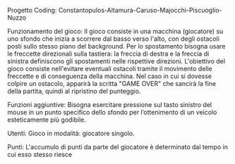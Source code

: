 Progetto Coding:
Constantopulos-Altamura-Caruso-Majocchi-Piscuoglio-Nuzzo

Funzionamento del gioco:
Il gioco consiste in una macchina (giocatore) su uno sfondo che inizia a scorrere dal basso verso l'alto, con degli ostacoli posti sullo stesso piano del background.
Per lo spostamento bisogna usare le freccette direzionali sulla tastiera: la freccia di destra e la freccia di sinistra definiscono gli spostamenti nelle rispettive direzioni.
L'obiettivo del gioco consiste nell'evitare eventuali ostacoli tramite il movimento delle freccette e di conseguenza della macchina.
Nel caso in cui si dovesse colpire un ostacolo, apparirà la scritta "GAME OVER" che sancirà la fine della partita, quindi al ripristino del punteggio.


Funzioni aggiuntive:
Bisogna esercitare pressione sul tasto sinistro del mouse in un punto specifico dello sfondo per l’ottenimento di un veicolo esteticamente più godibile. 

Utenti:
Gioco in modalità: giocatore singolo.

Punti:
L'accumulo di punti da parte del giocatore è determinato dal tempo in cui esso stesso riesce 


